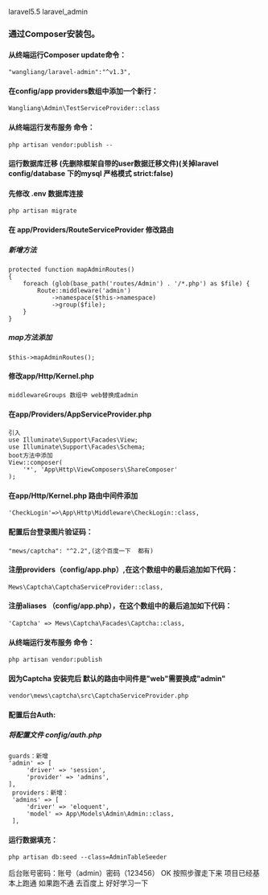 laravel5.5 laravel_admin
### 通过Composer安装包。

#### 从终端运行Composer update命令：
```
"wangliang/laravel-admin":"^v1.3",
```
#### 在config/app    providers数组中添加一个新行：
```
Wangliang\Admin\TestServiceProvider::class
```
#### 从终端运行发布服务 命令：
```
php artisan vendor:publish --  
```
#### 运行数据库迁移 (先删除框架自带的user数据迁移文件)(关掉laravel config/database 下的mysql 严格模式 strict:false)
#### 先修改 .env 数据库连接
```
php artisan migrate
```
#### 在 app/Providers/RouteServiceProvider 修改路由
##### 新增方法
```
protected function mapAdminRoutes()
{
    foreach (glob(base_path('routes/Admin') . '/*.php') as $file) {
        Route::middleware('admin')
            ->namespace($this->namespace)
            ->group($file);
    }
}
```
##### map方法添加
```
$this->mapAdminRoutes();
```
#### 修改app/Http/Kernel.php
```
middlewareGroups 数组中 web替换成admin
```
#### 在app/Providers/AppServiceProvider.php 
```
引入
use Illuminate\Support\Facades\View;
use Illuminate\Support\Facades\Schema;
boot方法中添加
View::composer(
    '*', 'App\Http\ViewComposers\ShareComposer'
);
```
#### 在app/Http/Kernel.php 路由中间件添加
```
'CheckLogin'=>\App\Http\Middleware\CheckLogin::class,
```
#### 配置后台登录图片验证码：
```
"mews/captcha": "^2.2",(这个百度一下  都有)
```
#### 注册providers（config/app.php）,在这个数组中的最后追加如下代码：
```
Mews\Captcha\CaptchaServiceProvider::class,
```
#### 注册aliases （config/app.php），在这个数组中的最后追加如下代码：
```
'Captcha' => Mews\Captcha\Facades\Captcha::class,
```
#### 从终端运行发布服务 命令：
```
php artisan vendor:publish
```
#### 因为Captcha 安装完后  默认的路由中间件是"web"需要换成"admin"
```
vendor\mews\captcha\src\CaptchaServiceProvider.php
```

#### 配置后台Auth:
##### 将配置文件 config/auth.php 
```
guards：新增
'admin' => [
     'driver' => 'session',
     'provider' => 'admins',
],
 providers：新增：
 'admins' => [
     'driver' => 'eloquent',
     'model' => App\Models\Admin\Admin::class,
 ],
 ```
 #### 运行数据填充：
 ```
 php artisan db:seed --class=AdminTableSeeder
 ```
后台账号密码：账号（admin）密码（123456）
OK 按照步骤走下来  项目已经基本上跑通  如果跑不通  去百度上  好好学习一下
